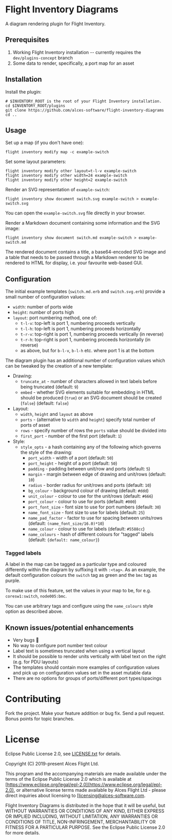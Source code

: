 # Flight Inventory Diagrams

A diagram rendering plugin for Flight Inventory.

## Prerequisites

1. Working Flight Inventory installation -- currently requires the `dev/plugins-concept` branch
2. Some data to render, specifically, a port map for an asset

## Installation

Install the plugin:

```
# $INVENTORY_ROOT is the root of your Flight Inventory installation.
cd $INVENTORY_ROOT/plugins
git clone https://github.com/alces-software/flight-inventory-diagrams
cd ..
```

## Usage

Set up a map (if you don't have one):

```
flight inventory modify map -c example-switch
```

Set some layout parameters:

```
flight inventory modify other layout=t-l-v example-switch
flight inventory modify other width=24 example-switch
flight inventory modify other height=2 example-switch
```

Render an SVG representation of `example-switch`:

```
flight inventory show document switch.svg example-switch > example-switch.svg
```

You can open the `example-switch.svg` file directly in your browser.

Render a Markdown document containing some information and the SVG image:

```
flight inventory show document switch.md example-switch > example-switch.md
```

The rendered document contains a title, a base64-encoded SVG image and
a table that needs to be passed through a Markdown renderer to be
rendered to HTML for display, i.e. your favourite web-based GUI.

## Configuration

The initial example templates (`switch.md.erb` and `switch.svg.erb`)
provide a small number of configuration values:

 * `width`: number of ports wide
 * `height`: number of ports high
 * `layout`: port numbering method, one of:
   * `t-l-v`: top-left is port 1, numbering proceeds vertically
   * `t-l-h`: top-left is port 1, numbering proceeds horizontally
   * `t-r-v`: top-right is port 1, numbering proceeds vertically (in reverse)
   * `t-r-h`: top-right is port 1, numbering proceeds horizontally (in reverse)
   * as above, but for `b-l-v`, `b-l-h` etc. where port 1 is at the bottom

The diagram plugin has an additional number of configuration values
which can be tweaked by the creation of a new template:

 * Drawing:
   * `truncate_at` - number of characters allowed in text labels before being truncated (default: `9`)
   * `embed` - whether SVG elements suitable for embedding in HTML should be produced (`true`) or an SVG document should be created (`false`) (default: `false`)
 * Layout:
   * `width`, `height` and `layout` as above
   * `ports` - (alternative to `width` and `height`) specify total number of ports of asset
   * `rows` - specify number of rows the `ports` value should be divided into
   * `first_port` - number of the first port (default: `1`)
 * Style:
   * `style_opts` - a hash containing any of the following which governs the style of the drawing:
     * `port_width` - width of a port (default: `50`)
     * `port_height` - height of a port (default: `50`)
     * `padding` - padding between unit/row and ports (default: `5`)
     * `margin` - margin between edge of drawing and unit/rows (default: `10`)
     * `radius` - border radius for unit/rows and ports (default: `10`)
     * `bg_colour` - background colour of drawing (default: `#ddd`)
     * `unit_colour` - colour to use for the unit/rows (default: `#666`)
     * `port_colour` - colour to use for ports (default: `#000`)
     * `port_font_size` - font size to use for port numbers (default: `30`)
     * `name_font_size` - font size to use for labels (default: `25`)
     * `name_pad_factor` - factor to use for spacing between units/rows (default: `(name_font_size/16.0)*10`)
     * `name_colour` - colour to use for labels (default: `#5588cc`)
     * `name_colours` - hash of different colours for "tagged" labels (default: `{default: name_colour}`)

### Tagged labels

A label in the map can be tagged as a particular type and coloured
differently within the diagram by suffixing it with `:<tag>`.  As an
example, the default configuration colours the `switch` tag as green
and the `bmc` tag as purple.

To make use of this feature, set the values in your map to be, for
e.g. `coresw1:switch`, `node005:bmc`.

You can use arbitrary tags and configure using the `name_colours`
style option as described above.

## Known issues/potential enhancements

 * Very bugs :bug:
 * No way to configure port number text colour
 * Label text is sometimes truncated when using a vertical layout
 * It should be possible to render units vertically with label text on the right (e.g. for PDU layouts)
 * The templates should contain more examples of configuration values and pick up on configuration values set in the asset mutable data
 * There are no options for groups of ports/different port types/spacings

# Contributing

Fork the project. Make your feature addition or bug fix. Send a pull
request. Bonus points for topic branches.

# License

Eclipse Public License 2.0, see [LICENSE.txt](LICENSE.txt) for details.

Copyright (C) 2019-present Alces Flight Ltd.

This program and the accompanying materials are made available under
the terms of the Eclipse Public License 2.0 which is available at
[https://www.eclipse.org/legal/epl-2.0](https://www.eclipse.org/legal/epl-2.0),
or alternative license terms made available by Alces Flight Ltd -
please direct inquiries about licensing to
[licensing@alces-software.com.

Flight Inventory Diagrams is distributed in the hope that it will be
useful, but WITHOUT WARRANTIES OR CONDITIONS OF ANY KIND, EITHER
EXPRESS OR IMPLIED INCLUDING, WITHOUT LIMITATION, ANY WARRANTIES OR
CONDITIONS OF TITLE, NON-INFRINGEMENT, MERCHANTABILITY OR FITNESS FOR
A PARTICULAR PURPOSE. See the Eclipse Public License 2.0 for more
details.
